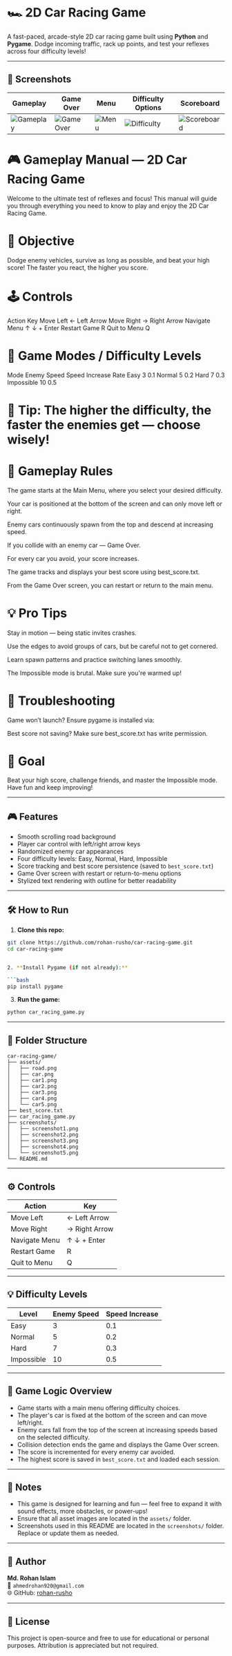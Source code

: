 # 🏎️ 2D Car Racing Game

A fast-paced, arcade-style 2D car racing game built using **Python** and **Pygame**. Dodge incoming traffic, rack up points, and test your reflexes across four difficulty levels!

---

## 📸 Screenshots

| Gameplay | Game Over | Menu | Difficulty Options | Scoreboard |
|----------|-----------|------|--------------------|------------|
| ![Gameplay](screenshots/screenshots1.png) | ![Game Over](screenshots/screenshots2.png) | ![Menu](screenshots/screenshots3.png) | ![Difficulty](screenshots/screenshots4.png) | ![Scoreboard](screenshots/screenshots5.png) |


# 🎮 Gameplay Manual — 2D Car Racing Game
Welcome to the ultimate test of reflexes and focus! This manual will guide you through everything you need to know to play and enjoy the 2D Car Racing Game.

# 📖 Objective
Dodge enemy vehicles, survive as long as possible, and beat your high score! The faster you react, the higher you score.

# 🕹️ Controls
Action	Key
Move Left	← Left Arrow
Move Right	→ Right Arrow
Navigate Menu	↑ ↓ + Enter
Restart Game	R
Quit to Menu	Q

# 🧩 Game Modes / Difficulty Levels
Mode	Enemy Speed	Speed Increase Rate
Easy	3	0.1
Normal	5	0.2
Hard	7	0.3
Impossible	10	0.5

# 🧠 Tip: The higher the difficulty, the faster the enemies get — choose wisely!

# 🧠 Gameplay Rules
The game starts at the Main Menu, where you select your desired difficulty.

Your car is positioned at the bottom of the screen and can only move left or right.

Enemy cars continuously spawn from the top and descend at increasing speed.

If you collide with an enemy car — Game Over.

For every car you avoid, your score increases.

The game tracks and displays your best score using best_score.txt.

From the Game Over screen, you can restart or return to the main menu.

# 💡 Pro Tips
Stay in motion — being static invites crashes.

Use the edges to avoid groups of cars, but be careful not to get cornered.

Learn spawn patterns and practice switching lanes smoothly.

The Impossible mode is brutal. Make sure you're warmed up!

# 🔧 Troubleshooting
Game won’t launch? Ensure pygame is installed via:


Best score not saving? Make sure best_score.txt has write permission.

# 🏁 Goal
Beat your high score, challenge friends, and master the Impossible mode. Have fun and keep improving!



---

## 🎮 Features

- Smooth scrolling road background  
- Player car control with left/right arrow keys  
- Randomized enemy car appearances  
- Four difficulty levels: Easy, Normal, Hard, Impossible  
- Score tracking and best score persistence (saved to `best_score.txt`)  
- Game Over screen with restart or return-to-menu options  
- Stylized text rendering with outline for better readability

---

## 🛠️ How to Run

1. **Clone this repo:**

```bash
git clone https://github.com/rohan-rusho/car-racing-game.git
cd car-racing-game


2. **Install Pygame (if not already):**

```bash
pip install pygame
```

3. **Run the game:**

```bash
python car_racing_game.py
```

---

## 📁 Folder Structure

```
car-racing-game/
├── assets/
│   ├── road.png
│   ├── car.png
│   ├── car1.png
│   ├── car2.png
│   ├── car3.png
│   ├── car4.png
│   └── car5.png
├── best_score.txt
├── car_racing_game.py
├── screenshots/
│   ├── screenshot1.png
│   ├── screenshot2.png
│   ├── screenshot3.png
│   ├── screenshot4.png
│   └── screenshot5.png
└── README.md
```

---

## ⚙️ Controls

| Action        | Key           |
| ------------- | ------------- |
| Move Left     | ← Left Arrow  |
| Move Right    | → Right Arrow |
| Navigate Menu | ↑ ↓ + Enter   |
| Restart Game  | R             |
| Quit to Menu  | Q             |

---

## 💡 Difficulty Levels

| Level      | Enemy Speed | Speed Increase |
| ---------- | ----------- | -------------- |
| Easy       | 3           | 0.1            |
| Normal     | 5           | 0.2            |
| Hard       | 7           | 0.3            |
| Impossible | 10          | 0.5            |

---

## 🧠 Game Logic Overview

- Game starts with a main menu offering difficulty choices.  
- The player's car is fixed at the bottom of the screen and can move left/right.  
- Enemy cars fall from the top of the screen at increasing speeds based on the selected difficulty.  
- Collision detection ends the game and displays the Game Over screen.  
- The score is incremented for every enemy car avoided.  
- The highest score is saved in `best_score.txt` and loaded each session.

---

## 📌 Notes

- This game is designed for learning and fun — feel free to expand it with sound effects, more obstacles, or power-ups!  
- Ensure that all asset images are located in the `assets/` folder.  
- Screenshots used in this README are located in the `screenshots/` folder. Replace or update them as needed.

---

## 👤 Author

**Md. Rohan Islam**  
📧 `ahmedrohan920@gmail.com`  
🌐 GitHub: [rohan-rusho](https://github.com/rohan-rusho)

---

## 📄 License

This project is open-source and free to use for educational or personal purposes. Attribution is appreciated but not required.
